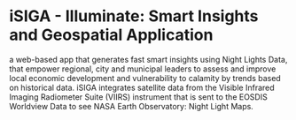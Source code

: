 # iSIGA - Illuminate: Smart Insights and Geospatial Application

a web-based app that generates fast smart insights using Night Lights Data, that empower regional, city and municipal leaders to assess and improve local economic development and vulnerability to calamity by trends based on historical data. iSIGA integrates satellite data from the Visible Infrared Imaging Radiometer Suite (VIIRS) instrument that is sent to the EOSDIS Worldview Data to see NASA Earth Observatory: Night Light Maps.
